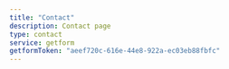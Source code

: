 ```yaml
---
title: "Contact"
description: Contact page
type: contact
service: getform
getformToken: "aeef720c-616e-44e8-922a-ec03eb88fbfc"
---
```

